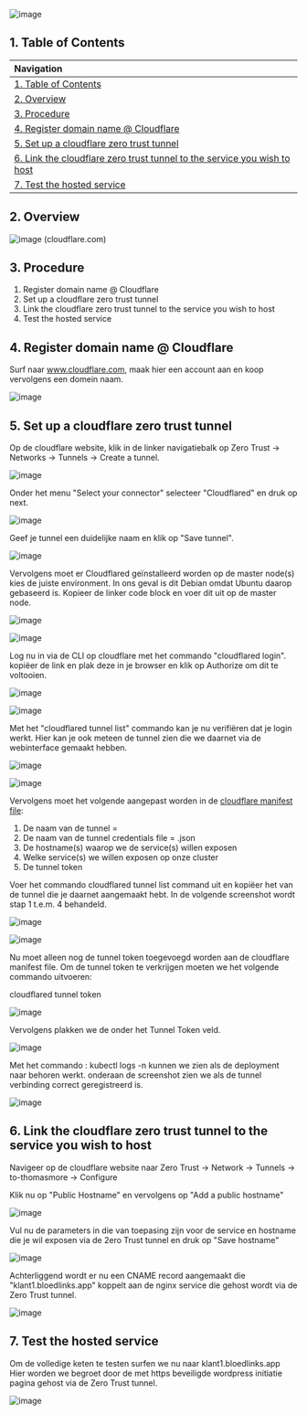 ![image](https://github.com/michaelthielemans/ProjectHosting/assets/119003253/222393f8-3d0b-43df-86a5-85dd29dfcb93)

## 1. Table of Contents 

| Navigation |             
| :-------------------------------------------------  |
| [1. Table of Contents](#1-table-of-contents)             |
| [2. Overview](#2-overview)  |
| [3. Procedure](#3-procedure)                     |
| [4. Register domain name @ Cloudflare](#4-download-truenas-scale)       |
| [5. Set up a cloudflare zero trust tunnel](#5-install-truenas-scale)         |
| [6. Link the cloudflare zero trust tunnel to the service you wish to host](#6-Link-the-cloudflare-zero-trust-tunnel-to-the-service-you-wish-to-host)     |
| [7. Test the hosted service](#52-Test-the-hosted-service)           |

## 2. Overview

![image](https://github.com/michaelthielemans/ProjectHosting/assets/119003253/53a2494c-0b1d-4540-b9fa-0c5e137f2347)
(cloudflare.com) 

## 3. Procedure

1. Register domain name @ Cloudflare
2. Set up a cloudflare zero trust tunnel
3. Link the cloudflare zero trust tunnel to the service you wish to host
4. Test the hosted service

## 4. Register domain name @ Cloudflare

Surf naar www.cloudflare.com, maak hier een account aan en koop vervolgens een domein naam. 

![image](https://github.com/michaelthielemans/ProjectHosting/assets/119003253/e3c73f9e-11de-4b5a-a854-4e88ceeafeb6)

## 5. Set up a cloudflare zero trust tunnel

Op de cloudflare website, klik in de linker navigatiebalk op Zero Trust -> Networks -> Tunnels -> Create a tunnel.

![image](https://github.com/michaelthielemans/ProjectHosting/assets/119003253/733fa707-c459-41fd-816c-82fb2a347abb)

Onder het menu "Select your connector" selecteer "Cloudflared" en druk op next.

![image](https://github.com/michaelthielemans/ProjectHosting/assets/119003253/003ed399-d26e-4252-887a-2b7a3e0faeb8)

Geef je tunnel een duidelijke naam en klik op "Save tunnel".

![image](https://github.com/michaelthielemans/ProjectHosting/assets/119003253/9fba323a-1f26-4f3d-b16d-af33f38aa822)

Vervolgens moet er Cloudflared geïnstalleerd worden op de master node(s) kies de juiste environment. In ons geval is dit Debian omdat Ubuntu daarop gebaseerd is. 
Kopieer de linker code block en voer dit uit op de master node. 

![image](https://github.com/michaelthielemans/ProjectHosting/assets/119003253/ad0c5f8c-9895-4f94-81ec-8126fa1184d2)

![image](https://github.com/michaelthielemans/ProjectHosting/assets/119003253/8725716d-c116-4f49-90e2-4472de8d6e94)

Log nu in via de CLI op cloudflare met het commando "cloudflared login".
kopiëer de link en plak deze in je browser en klik op Authorize om dit te voltooien. 

![image](https://github.com/michaelthielemans/ProjectHosting/assets/119003253/97c087cc-bdd6-4b82-a647-651ba3e7abb1)

![image](https://github.com/michaelthielemans/ProjectHosting/assets/119003253/5e86b280-046b-459c-ada9-9136f4f9c98b)

Met het "cloudflared tunnel list" commando kan je nu verifiëren dat je login werkt. Hier kan je ook meteen de tunnel zien die we daarnet via de webinterface gemaakt hebben. 

![image](https://github.com/michaelthielemans/ProjectHosting/assets/119003253/39be351f-2c99-40c5-848b-6f51934f2d0f)

![image](https://github.com/michaelthielemans/ProjectHosting/assets/119003253/c4aa73fe-5cd0-491d-a7b9-026638288271)

Vervolgens moet het volgende aangepast worden in de [cloudflare manifest file](/Cloudflare/cloudflare-deployment.yaml):

1. De naam van de tunnel = <Tunnel ID>
2. De naam van de tunnel credentials file = <Tunnel ID>.json
3. De hostname(s) waarop we de service(s) willen exposen 
4. Welke service(s) we willen exposen op onze cluster
5. De tunnel token

Voer het commando cloudflared tunnel list command uit en kopiëer het <ID> van de tunnel die je daarnet aangemaakt hebt. 
In de volgende screenshot wordt stap 1 t.e.m. 4 behandeld. 

![image](https://github.com/michaelthielemans/ProjectHosting/assets/119003253/62b60d50-1550-48cb-83af-61e00660e140)

![image](https://github.com/michaelthielemans/ProjectHosting/assets/119003253/354cb734-5ee9-4b7f-869f-db5d191fbc46)

Nu moet alleen nog de tunnel token toegevoegd worden aan de cloudflare manifest file. 
Om de tunnel token te verkrijgen moeten we het volgende commando uitvoeren: 

cloudflared tunnel token <Tunnel ID>

![image](https://github.com/michaelthielemans/ProjectHosting/assets/119003253/83e5faf0-5243-4ff6-9eed-e7b72b79393c)

Vervolgens plakken we de <Tunnel Token> onder het Tunnel Token veld.

![image](https://github.com/michaelthielemans/ProjectHosting/assets/119003253/a60c54ff-84ba-4054-ab1d-3cac5c8d3632)

Met het commando : kubectl logs -n <namespace> <cloudflare-pod> kunnen we zien als de deployment naar behoren werkt. 
onderaan de screenshot zien we als de tunnel verbinding correct geregistreerd is. 

![image](https://github.com/michaelthielemans/ProjectHosting/assets/119003253/5e273182-6923-4f05-9d0f-bcecf74d5327)

 ## 6. Link the cloudflare zero trust tunnel to the service you wish to host

 Navigeer op de cloudflare website naar Zero Trust -> Network -> Tunnels -> to-thomasmore -> Configure

 Klik nu op "Public Hostname" en vervolgens op "Add a public hostname"

![image](https://github.com/michaelthielemans/ProjectHosting/assets/119003253/0ebdfa21-e326-42ea-8095-4512947ff417)

Vul nu de parameters in die van toepasing zijn voor de service en hostname die je wil exposen via de 2ero Trust tunnel en druk op "Save hostname"

![image](https://github.com/michaelthielemans/ProjectHosting/assets/119003253/28a9d76e-8146-4264-95bd-fcf63df81c42)

Achterliggend wordt er nu een CNAME record aangemaakt die "klant1.bloedlinks.app" koppelt aan de nginx service die gehost wordt via de Zero Trust tunnel.

![image](https://github.com/michaelthielemans/ProjectHosting/assets/119003253/10a990fa-4d5c-4a49-83d1-7c9d5fe9c963)

## 7. Test the hosted service

Om de volledige keten te testen surfen we nu naar klant1.bloedlinks.app
Hier worden we begroet door de met https beveiligde wordpress initiatie pagina gehost via de Zero Trust tunnel. 

![image](https://github.com/michaelthielemans/ProjectHosting/assets/119003253/446b6e90-870e-4497-96ee-21a129032332)
